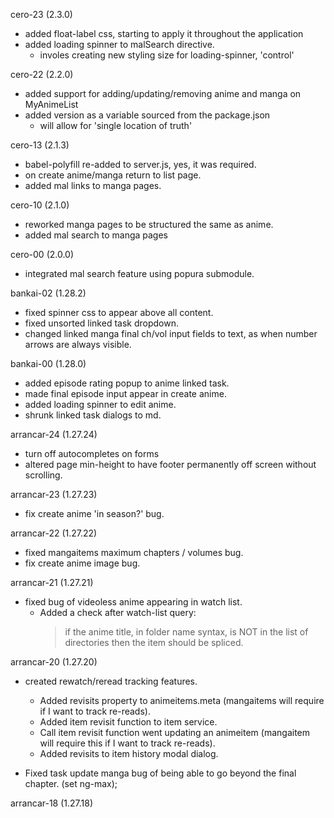 cero-23 (2.3.0)
- added float-label css, starting to apply it throughout the application
- added loading spinner to malSearch directive.
  - involes creating new styling size for loading-spinner, 'control'

cero-22 (2.2.0)
- added support for adding/updating/removing anime and manga on MyAnimeList
- added version as a variable sourced from the package.json
  - will allow for 'single location of truth'

cero-13 (2.1.3)
- babel-polyfill re-added to server.js, yes, it was required.
- on create anime/manga return to list page.
- added mal links to manga pages.

cero-10 (2.1.0)
- reworked manga pages to be structured the same as anime.
- added mal search to manga pages

cero-00 (2.0.0)
- integrated mal search feature using popura submodule.

bankai-02 (1.28.2)
- fixed spinner css to appear above all content.
- fixed unsorted linked task dropdown.
- changed linked manga final ch/vol input fields to text, as when number arrows are always visible.

bankai-00 (1.28.0)
- added episode rating popup to anime linked task.
- made final episode input appear in create anime.
- added loading spinner to edit anime.
- shrunk linked task dialogs to md.

arrancar-24 (1.27.24)
- turn off autocompletes on forms
- altered page min-height to have footer permanently off screen without scrolling.

arrancar-23 (1.27.23)
- fix create anime 'in season?' bug.

arrancar-22 (1.27.22)
- fixed mangaitems maximum chapters / volumes bug.
- fix create anime image bug.

arrancar-21 (1.27.21)
- fixed bug of videoless anime appearing in watch list.
  - Added a check after watch-list query:
    > if the anime title, in folder name syntax, is NOT in the list of directories
      then the item should be spliced.

arrancar-20 (1.27.20)
- created rewatch/reread tracking features.
  - Added revisits property to animeitems.meta (mangaitems will require if I want to track re-reads).
  - Added item revisit function to item service.
  - Call item revisit function went updating an animeitem (mangaitem will require this if I want to track re-reads).
  - Added revisits to item history modal dialog.

- Fixed task update manga bug of being able to go beyond the final chapter. (set ng-max);

arrancar-18 (1.27.18)
